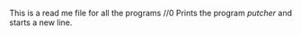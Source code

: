 This is a read me file for all the programs
//0 Prints the program _putcher_ and starts a new line.
